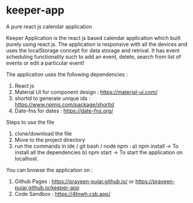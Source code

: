 # keeper-app
A pure react js calendar application 


Keeper Application is the react js based calendar application which built purely using react js.
The application is responsive with all the devices and uses the localStorage concept for data storage and retrival.
It has event scheduling functionality such to add an event, delete, search from list of events or edit a particular event!

The application uses the following dependencies : 
1) React js 
2) Material UI for component design : https://material-ui.com/
3) shortid to generate unique ids : https://www.npmjs.com/package/shortid
4) Date-fns for dates :  https://date-fns.org/

Steps to use the file
1) clone/download the file 
2) Move to the project directory
3) run the commands in ide / git bash / node npm : 
a) npm install  -> To install all the dependencies
b) npm start  -> To start the application on localhost.



You can browse the application on : 
1) Github Pages :  https://praveen-pujar.github.io/ or https://praveen-pujar.github.io/keeper-app
2) Code Sandbox : https://4tnwh.csb.app/
   
